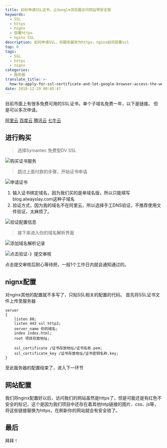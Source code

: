 ```yaml
---
title: 如何申请SSL证书，让Google浏览器访问网站带安全锁
keywords:
  - SSL
  - https
  - nignx
  - 部署https
  - nginx SSL
description: 如何申请SSL，将服务器改为https，nginx如何部署ssl
top: 0
tags:
  - SSL
  - https
  - nignx
categories:
  - 服务器
translate_title: >-
  how-to-apply-for-ssl-certificate-and-let-google-browser-access-the-website-with-security-lock
date: 2018-12-29 00:05:47
---
```


目前市面上有很多免费可用的SSL证书，单个子域名免费一年，以下是链接。
但是可以多次申请。

<!-- more -->

[阿里云](https://common-buy.aliyun.com/?spm=5176.7968328.1266638..77cb1232rCOaQV&commodityCode=cas#/buy)
[百度云](https://cloud.baidu.com/product/ssl.html)
[腾讯云](https://buy.cloud.tencent.com/ssl?fromSource=trustasiassl)
[七牛云](https://portal.qiniu.com/certificate/apply?ref=www.qiniu.com)

## 进行购买

> 选择Symantec 免费型DV SSL

![购买证书服务](https://img-qiniu.alwayslay.com/如何申请SSL证书，让Google浏览器访问网站带安全锁/20181229121524488.png)

> 跳过上面付款的步骤，开始证书申请

![申请证书](https://img-qiniu.alwayslay.com/如何申请SSL证书，让Google浏览器访问网站带安全锁/20181229121842103.png)


1. 输入证书绑定域名，因为我们买的是单域名版，所以只能填写blog.alwayslay.com这种子域名
2. 验证方式，因为我的域名不在阿里云，所以选择手工DNS验证，不推荐使用文件验证，太麻烦了。


![验证配置信息](https://img-qiniu.alwayslay.com/如何申请SSL证书，让Google浏览器访问网站带安全锁/20181229122634660.png)

> 接下来进入你的域名解析界面

![添加域名解析记录](https://img-qiniu.alwayslay.com/如何申请SSL证书，让Google浏览器访问网站带安全锁/20181229122944873.png)

![点击验证-》提交审核](https://img-qiniu.alwayslay.com/如何申请SSL证书，让Google浏览器访问网站带安全锁/20181229123047478.png)

点击提交审核后耐心等待把，一般1个工作日内就会通知通过的。

## nignx配置
对nginx其他的配置就不多写了，只贴SSL相关的配置的代码。
首先将SSL证书文件上传至服务器
```
server
{
    listen 80;
    listen 443 ssl http2;
    server_name 你的域名;
    index index.html;
    root 项目存放地址;

    ssl_certificate /证书存放地址/证书名称.pem;
    ssl_certificate_key /证书存放地址/证书密钥名称.key;
}
```
至此服务器的配置结束了，进入下一环节

## 网站配置
我们将nginx配置好以后，访问我们的网站虽然是https了，但是可能还是有红色不安全的标记，这个是因为我们项目中还存在着其他http链接的图片、css、js等，将这些链接替换为https，在刷新你的网站就会有安全锁了。

## 最后
拜拜！